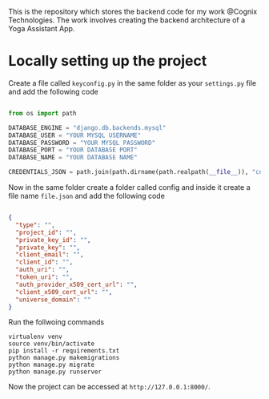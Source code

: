 This is the repository which stores the backend code for my work @Cognix Technologies. The work involves creating the backend architecture of a Yoga Assistant App.

# Locally setting up the project

Create a file called ```keyconfig.py``` in the same folder as your ```settings.py``` file and add the following code 

```python

from os import path

DATABASE_ENGINE = "django.db.backends.mysql"
DATABASE_USER = "YOUR MYSQL USERNAME"
DATABASE_PASSWORD = "YOUR MYSQL PASSWORD"
DATABASE_PORT = "YOUR DATABASE PORT"
DATABASE_NAME = "YOUR DATABASE NAME"

CREDENTIALS_JSON = path.join(path.dirname(path.realpath(__file__)), "config", "file.json")

```
Now in the same folder create a folder called config and inside it create a file name ```file.json``` and add the following code

```json

{
  "type": "",
  "project_id": "",
  "private_key_id": "",
  "private_key": "",
  "client_email": "",
  "client_id": "",
  "auth_uri": "",
  "token_uri": "",
  "auth_provider_x509_cert_url": "",
  "client_x509_cert_url": "",
  "universe_domain": ""
}

```

Run the follwoing commands

```
virtualenv venv
source venv/bin/activate
pip install -r requirements.txt
python manage.py makemigrations 
python manage.py migrate
python manage.py runserver

```

Now the project can be accessed at ```http://127.0.0.1:8000/```.
